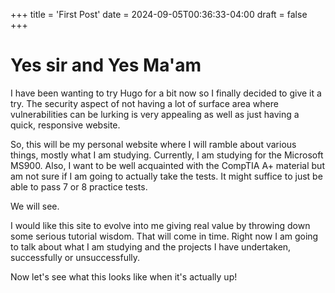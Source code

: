 +++
title = 'First Post'
date = 2024-09-05T00:36:33-04:00
draft = false
+++
# Yes sir and Yes Ma'am

I have been wanting to try Hugo for a bit now so I finally decided to give it a try. The security aspect of not having a lot of surface area where vulnerabilities can be lurking is very appealing as well as just having a quick, responsive website.  

So, this will be my personal website where I will ramble about various things, mostly what I am studying.  Currently, I am studying for the Microsoft MS900.  Also, I want to be well acquainted with the CompTIA A+ material but am not sure if I am going to actually take the tests.  It might suffice to just be able to pass 7 or 8 practice tests.  

We will see.

I would like this site to evolve into me giving real value by throwing down some serious tutorial wisdom.  That will come in time.  Right now I am going to talk about what I am studying and the projects I have undertaken, successfully or unsuccessfully.

Now let's see what this looks like when it's actually up!